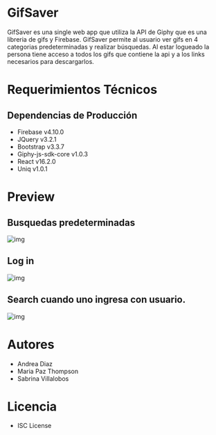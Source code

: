 # GifSaver

GifSaver es una single web app que utiliza la API de Giphy que es una libreria de gifs y Firebase. GifSaver permite al usuario ver gifs en 4 categorias predeterminadas y realizar búsquedas. Al estar logueado la persona tiene acceso a todos los gifs que contiene la api y a los links necesarios para descargarlos. 

# Requerimientos Técnicos

## Dependencias de Producción
* Firebase v4.10.0
* JQuery v3.2.1
* Bootstrap v3.3.7
* Giphy-js-sdk-core v1.0.3
* React v16.2.0
* Uniq v1.0.1

# Preview

## Busquedas predeterminadas

![img](https://image.ibb.co/n16AdH/home.png)

## Log in

![img](https://image.ibb.co/jTwSax/login.png)

## Search cuando uno ingresa con usuario.

![img](https://image.ibb.co/mdBtFx/login_search.png)

# Autores

* Andrea Diaz
* Maria Paz Thompson
* Sabrina Villalobos

# Licencia

* ISC License
